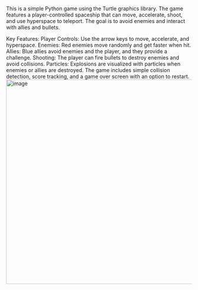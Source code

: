 
This is a simple Python game using the Turtle graphics library. The game features a player-controlled spaceship that can move, accelerate, shoot, and use hyperspace to teleport. The goal is to avoid enemies and interact with allies and bullets.

Key Features:
Player Controls: Use the arrow keys to move, accelerate, and hyperspace.
Enemies: Red enemies move randomly and get faster when hit.
Allies: Blue allies avoid enemies and the player, and they provide a challenge.
Shooting: The player can fire bullets to destroy enemies and avoid collisions.
Particles: Explosions are visualized with particles when enemies or allies are destroyed.
The game includes simple collision detection, score tracking, and a game over screen with an option to restart.
<img width="554" alt="image" src="https://github.com/user-attachments/assets/db1ce067-cc18-4da0-a5ef-8fbd99b437c1" />
